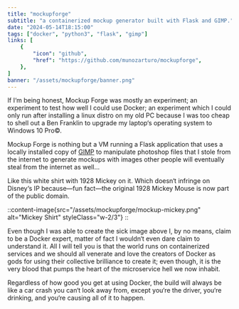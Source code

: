 ```yaml
---
title: "mockupforge"
subtitle: "a containerized mockup generator built with Flask and GIMP."
date: "2024-05-14T18:15:00"
tags: ["docker", "python3", "flask", "gimp"]
links: [
    {
        "icon": "github",
        "href": "https://github.com/munozarturo/mockupforge",
    },
]
banner: "/assets/mockupforge/banner.png"
---
```


If I&lsquo;m being honest, Mockup Forge was mostly an experiment; an experiment to test how well I could use Docker; an experiment which I could only run after installing a linux distro on my old PC because I was too cheap to shell out a Ben Franklin to upgrade my laptop&lsquo;s operating system to Windows 10 Pro&copy;.

Mockup Forge is nothing but a VM running a Flask application that uses a locally installed copy of [GIMP](https://www.gimp.org/) to manipulate photoshop files that I stole from the internet to generate mockups with images other people will eventually steal from the internet as well...

Like this white shirt with 1928 Mickey on it. Which doesn&lsquo;t infringe on Disney&lsquo;s IP because&mdash;fun fact&mdash;the original 1928 Mickey Mouse is now part of the public domain.

::content-image{src="/assets/mockupforge/mockup-mickey.png" alt="Mickey Shirt" styleClass="w-2/3"}
::

Even though I was able to create the sick image above I, by no means, claim to be a Docker expert, matter of fact I wouldn&lsquo;t even dare claim to understand it. All I will tell you is that the world runs on containerized services and we should all venerate and love the creators of Docker as gods for using their collective brilliance to create it; even though, it is the very blood that pumps the heart of the microservice hell we now inhabit.

Regardless of how good you get at using Docker, the build will always be like a car crash you can&lsquo;t look away from, except you&lsquo;re the driver, you&lsquo;re drinking, and you&lsquo;re causing all of it to happen.
